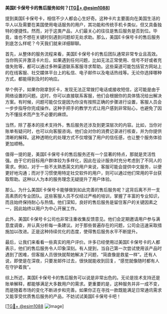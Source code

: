 **美国E卡保号卡的售后服务如何？[[TG💪+ @esim1088](https://t.me/s/esim1088)]**

提到美国E卡保号卡，相信不少人都会心生好奇。这种卡片主要面向在美国生活的华人以及需要在美国使用电话服务的用户，其功能和传统手机卡类似，但又具备独特的便捷性。然而，对于这类产品，人们最关心的往往是售后服务是否到位。毕竟，谁也不想在关键时刻遇到问题却无处求助。那么，美国E卡保号卡的售后服务到底怎么样呢？今天我们就来详细聊聊。

首先，从整体的服务流程来看，美国E卡保号卡的售后团队通常非常专业且高效。当你购买并激活卡片后，如果遇到任何问题，比如无法正常使用、信号不好或者充值失败等，都可以通过多种渠道联系客服寻求帮助。这些渠道可能包括官方网站上的在线客服、社交媒体平台上的私信、电子邮件以及电话热线等。无论你选择哪种方式，都能得到及时的响应。

举个例子，如果你刚拿到E卡，发现无法正常拨打电话或接收短信，这可能是由于网络设置的问题。这时，你可以直接联系客服，他们会根据你的具体情况给出解决方案。有时候，问题可能仅仅是因为你没有按照正确的步骤进行设置，客服人员会一步步指导你完成操作。这种手把手的教学方式让用户感到非常贴心，也避免了因为不懂技术而产生不必要的麻烦。

当然，除了基本的技术支持外，售后服务还涉及到更深层次的内容。比如，当你对账单有疑问时，也可以向客服咨询。他们会对你的消费记录进行核查，并为你提供清晰的解释。这种透明化的处理方式不仅增强了用户的信任感，也让整个服务体验更加顺畅。

值得一提的是，美国E卡保号卡的售后服务还有一个显著的特点，那就是灵活性强。由于它的目标用户群体较为多样化，因此在设计服务时充分考虑到了不同人的需求。例如，对于一些不太熟悉英文的用户来说，客服可能会提供中文服务，以便更好地沟通；而对于习惯使用特定社交软件的用户，则可以通过他们常用的平台获取帮助。这种以人为本的服务理念无疑提升了用户体验。

那么，为什么美国E卡保号卡能够做到如此完善的售后服务呢？这背后离不开一支高素质的专业团队。这些客服人员不仅经过严格的培训，掌握了丰富的专业知识，而且始终保持耐心与热情。他们深知，良好的售后服务是留住客户的关键因素之一，因此始终以用户为中心开展工作。

此外，美国E卡保号卡公司也非常注重收集反馈意见。他们会定期邀请用户参与满意度调查，并认真分析每一条建议。对于那些普遍存在的问题，公司会迅速采取措施加以改进。正是这种持续优化的态度，使得售后服务水平不断提升。

最后，让我们来看看一些真实的用户评价。许多已经使用过美国E卡保号卡的人都表示，他们的售后服务令人印象深刻。有人提到，当自己第一次尝试使用该产品时遇到了困难，但客服人员很快就帮她解决了问题，“简直像是救星一样”。还有人说，即使是在深夜，只要发邮件过去，很快就能收到回复，“感觉就像随时都有人在守护着我”。

综上所述，美国E卡保号卡的售后服务可以说是非常出色的。无论是技术支持还是账单解释，都能够满足大多数用户的需求。更重要的是，这种服务并非一成不变，而是随着市场的变化不断进步和完善。如果你正在寻找一款既能满足日常通讯需求又能享受优质售后服务的产品，不妨试试美国E卡保号卡吧！

[[TG💪+ @esim1088](https://t.me/s/esim1088) ![Image](https://i.postimg.cc/4NQfJmqS/Snipaste-2025-05-13-00-14-12.png)]
